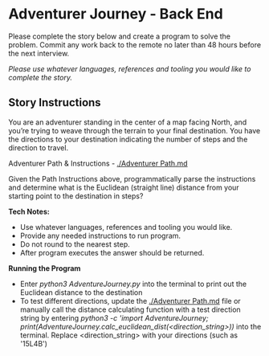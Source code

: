 # Adventurer Journey - Back End

Please complete the story below and create a program to solve the problem. Commit any work back to the remote no later than 48 hours before the next interview.

_Please use whatever languages, references and tooling you would like to complete the story._

## Story Instructions

You are an adventurer standing in the center of a map facing North, and you’re trying to weave through the terrain to your final destination. You have the directions to your destination indicating the number of steps and the direction to travel.

Adventurer Path & Instructions - [./Adventurer Path.md](./Adventurer%20Path.md)

Given the Path Instructions above, programmatically parse the instructions and determine what is the Euclidean (straight line) distance from your starting point to the destination in steps?

**Tech Notes:**

- Use whatever languages, references and tooling you would like.
- Provide any needed instructions to run program.
- Do not round to the nearest step.
- After program executes the answer should be returned.

**Running the Program**

- Enter _python3 AdventureJourney.py_ into the terminal to print out the Euclidean distance to the destination
- To test different directions, update the [./Adventurer Path.md](./Adventurer%20Path.md) file or manually call the distance calculating function with a test direction string by entering _python3 -c 'import AdventureJourney; print(AdventureJourney.calc\_euclidean\_dist(\<direction_string\>))_ into the terminal. Replace \<direction_string\> with your directions (such as '15L4B')
